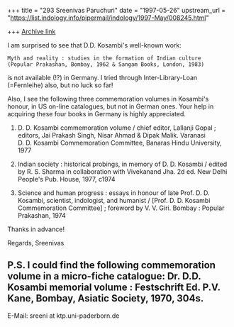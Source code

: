 +++
title = "293 Sreenivas Paruchuri"
date = "1997-05-26"
upstream_url = "https://list.indology.info/pipermail/indology/1997-May/008245.html"

+++
[Archive link](https://list.indology.info/pipermail/indology/1997-May/008245.html)


I am surprised to see that D.D. Kosambi's well-known work:

	Myth and reality : studies in the formation of Indian culture 
	(Popular Prakashan, Bombay, 1962 & Sangam Books, London, 1983)

is not available (!?) in Germany. I tried through Inter-Library-Loan 
(=Fernleihe) also, but no luck so far!

Also, I see the following three commemoration volumes in Kosambi's honour, 
in US on-line catalogues, but not in German ones. Your help in acquiring these 
four books in Germany is highly appreciated.

1. D. D. Kosambi commemoration volume / chief editor, Lallanji Gopal ;
   editors, Jai Prakash Singh, Nisar Ahmad & Dipak Malik.  Varanasi  
   D. D. Kosambi Commemoration Committee, Banaras Hindu University, 1977

2. Indian society : historical probings, in memory of D. D. Kosambi / edited
   by R. S. Sharma in collaboration with Vivekanand Jha.  2d ed.  New Delhi
   People's Pub. House, 1977, c1974

3. Science and human progress : essays in honour of late Prof. D. D. Kosambi,
   scientist, indologist, and humanist / [Prof. D. D. Kosambi Commemoration
   Committee] ; foreword by V. V. Giri.  Bombay : Popular Prakashan, 1974

Thanks in advance!

Regards,
Sreenivas

P.S. I could find the following commemoration volume in a micro-fiche catalogue:
	Dr. D.D. Kosambi memorial volume : Festschrift
	Ed. P.V. Kane, Bombay, Asiatic Society, 1970, 304s.
-- 

E-Mail: sreeni at ktp.uni-paderborn.de





